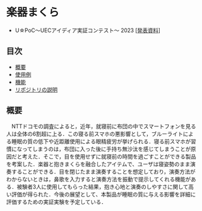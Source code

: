 # 楽器まくら

- U☆PoC～UECアイディア実証コンテスト～ 2023  [[発表資料](https://github.com/user-attachments/files/15523845/_.21.pdf)]
  
## 目次
- [概要](#概要)
- [使用例](#使用例)
- [機能](#機能)
- [リポジトリの説明](#リポジトリの説明)
    
## 概要 
　NTTドコモの調査によると，近年，就寝前に布団の中でスマートフォンを見る人は全体の6割超に上る．この寝る前スマホの悪影響として，ブルーライトによる睡眠の質の低下や近距離使用による眼精疲労が挙げられる．寝る前スマホが習慣になってしまうのは，布団に入った後に手持ち無沙汰を感じてしまうことが原因だと考えた．そこで，目を使用せずに就寝前の時間を過ごすことができる製品を考案した．楽器と抱きまくらを融合したアイテムで、ユーザは寝姿勢のまま演奏することができる．目を閉じたまま演奏することを想定しており，演奏方法がわからないときは，鼻歌を入力すると演奏方法を振動で提示してくれる機能がある．被験者3人に使用してもらった結果，抱き心地と演奏のしやすさに関して高い評価が得られた．今後の展望として、本製品が睡眠の質に与える影響を詳細に評価するための実証実験を予定している．
